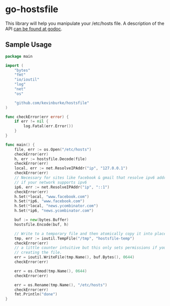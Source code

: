 # go-hostsfile

This library will help you manipulate your /etc/hosts file. A description of
the API [can be found at godoc][godoc].

## Sample Usage

```go
package main

import (
	"bytes"
	"fmt"
	"io/ioutil"
	"log"
	"net"
	"os"

	"github.com/kevinburke/hostsfile"
)

func checkError(err error) {
	if err != nil {
		log.Fatal(err.Error())
	}
}

func main() {
	file, err := os.Open("/etc/hosts")
	checkError(err)
	h, err := hostsfile.Decode(file)
	checkError(err)
	local, err := net.ResolveIPAddr("ip", "127.0.0.1")
	checkError(err)
	// Necessary for sites like facebook & gmail that resolve ipv6 addresses,
	// if your network supports ipv6
	ip6, err := net.ResolveIPAddr("ip", "::1")
	checkError(err)
	h.Set(*local, "www.facebook.com")
	h.Set(*ip6, "www.facebook.com")
	h.Set(*local, "news.ycombinator.com")
	h.Set(*ip6, "news.ycombinator.com")

	buf := new(bytes.Buffer)
	hostsfile.Encode(buf, h)

	// Write to a temporary file and then atomically copy it into place.
	tmp, err := ioutil.TempFile("/tmp", "hostsfile-temp")
	checkError(err)
	// a little counter intuitive but this only sets permissions if you are
	// creating the file.
	err = ioutil.WriteFile(tmp.Name(), buf.Bytes(), 0644)
	checkError(err)

	err = os.Chmod(tmp.Name(), 0644)
	checkError(err)

	err = os.Rename(tmp.Name(), "/etc/hosts")
	checkError(err)
	fmt.Println("done")
}
```

[godoc]: http://godoc.org/github.com/kevinburke/hostsfile
